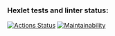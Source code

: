 ### Hexlet tests and linter status:

[![Actions Status](https://github.com/Vladislav557/fullstack-javascript-project-44/workflows/hexlet-check/badge.svg)](https://github.com/Vladislav557/fullstack-javascript-project-44/actions)
[![Maintainability](https://api.codeclimate.com/v1/badges/5f144cd7e300b40b89cf/maintainability)](https://codeclimate.com/github/Vladislav557/fullstack-javascript-project-44/maintainability)

